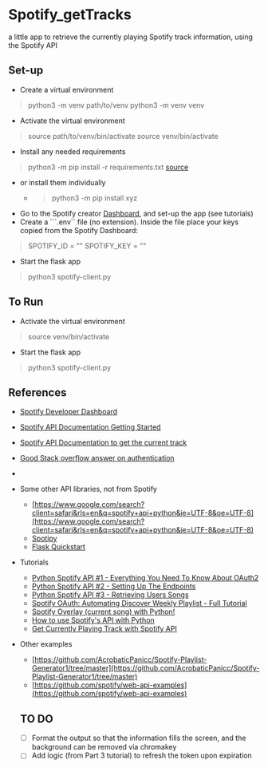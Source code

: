 # Spotify_getTracks
a little app to retrieve the currently playing Spotify track information, using the Spotify API

## Set-up
- Create a virtual environment
> python3 -m venv path/to/venv
>    python3 -m venv venv
- Activate the virtual environment
> source path/to/venv/bin/activate
>    source venv/bin/activate
- Install any needed requirements
> python3 -m pip install -r requirements.txt      [source](https://pip.pypa.io/en/stable/user_guide/#requirements-files)
  - or install them individually
    - >   python3 -m pip install xyz
- Go to the Spotify creator [Dashboard](https://developer.spotify.com/dashboard), and set-up the app (see tutorials)
- Create a ```.env`` file (no extension).  Inside the file place your keys copied from the Spotify Dashboard:
> SPOTIFY_ID = "<your-key-here>"
> SPOTIFY_KEY = "<your-key-here>"
- Start the flask app
> python3 spotify-client.py


## To Run
- Activate the virtual environment
> source venv/bin/activate
- Start the flask app
> python3 spotify-client.py


## References
- [Spotify Developer Dashboard](https://developer.spotify.com/dashboard)
- [Spotify API Documentation Getting Started](https://developer.spotify.com/documentation/web-api/tutorials/getting-started)
- [Spotify API Documentation to get the current track](https://developer.spotify.com/documentation/web-api/reference/get-the-users-currently-playing-track)
- [Good Stack overflow answer on authentication](https://stackoverflow.com/questions/75286588/spotify-web-api-call-gives-wrong-code-python/75292843#75292843)
- 

- Some other API libraries, not from Spotify
  - [https://www.google.com/search?client=safari&rls=en&q=spotify+api+python&ie=UTF-8&oe=UTF-8](https://www.google.com/search?client=safari&rls=en&q=spotify+api+python&ie=UTF-8&oe=UTF-8)
  - [Spotipy](https://spotipy.readthedocs.io/en/2.25.1/#spotipy.client.Spotify.current_playback)
  - [Flask Quickstart](https://flask.palletsprojects.com/en/stable/quickstart/)

- Tutorials
  - [Python Spotify API #1 - Everything You Need To Know About OAuth2](https://youtu.be/g6IAGvBZDkE?si=0LZwpoin-MlKs7qz)
  - [Python Spotify API #2 - Setting Up The Endpoints](https://youtu.be/XZA_s-vfGKQ?si=66SyO5tTKWF7wYzh)
  - [Python Spotify API #3 - Retrieving Users Songs](https://youtu.be/1TYyX8soQ8M?si=1Zk96E3YTvICWv6L)
  - [Spotify OAuth: Automating Discover Weekly Playlist - Full Tutorial](https://youtu.be/mBycigbJQzA?si=tsHK3dfPPPfZ79w1)
  - [Spotify Overlay (current song) with Python!](https://youtu.be/BzSFbrVDwFc?si=cKU-tYGEGg7sb_ps)
  - [How to use Spotify's API with Python](https://www.youtube.com/watch?v=WAmEZBEeNmg)
  - [Get Currently Playing Track with Spotify API](https://www.youtube.com/watch?v=yKz38ThJWqE)
  

- Other examples
  - [https://github.com/AcrobaticPanicc/Spotify-Playlist-Generator1/tree/master](https://github.com/AcrobaticPanicc/Spotify-Playlist-Generator1/tree/master)
  - [https://github.com/spotify/web-api-examples](https://github.com/spotify/web-api-examples)


  ## TO DO
  - [ ] Format the output so that the information fills the screen, and the background can be removed via chromakey
  - [ ] Add logic (from Part 3 tutorial) to refresh the token upon expiration
